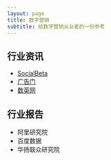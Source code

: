 ```yaml
---
layout: page
title: 数字营销
subtitle: 给数字营销从业者的一份参考
---
```


## 行业资讯
- [SocialBeta](www.socialbeta.com)
- [广告门](www.adquan.com)
- [数英网](www.digitaling.com)

## 行业报告
- 阿里研究院
- 百度数据
- 华扬联众研究院




